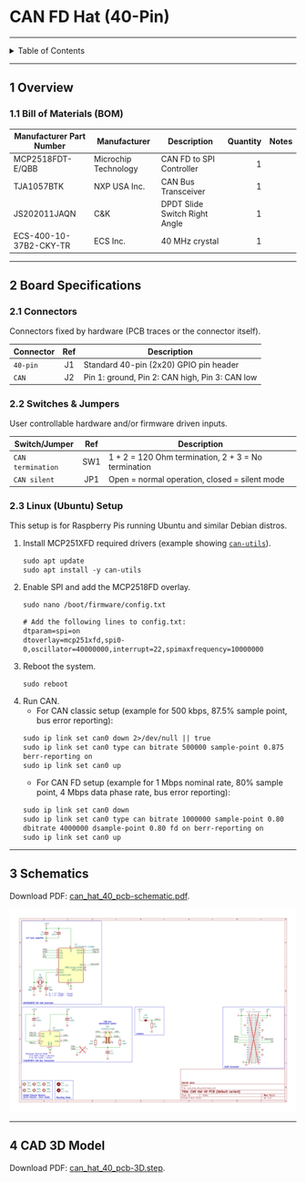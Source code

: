 # CAN FD Hat (40-Pin)

---

<details markdown="1">
  <summary>Table of Contents</summary>

<!-- TOC -->
* [CAN FD Hat (40-Pin)](#can-fd-hat-40-pin)
  * [1 Overview](#1-overview)
    * [1.1 Bill of Materials (BOM)](#11-bill-of-materials-bom)
  * [2 Board Specifications](#2-board-specifications)
    * [2.1 Connectors](#21-connectors)
    * [2.2 Switches & Jumpers](#22-switches--jumpers)
    * [2.3 Linux (Ubuntu) Setup](#23-linux-ubuntu-setup)
  * [3 Schematics](#3-schematics)
  * [4 CAD 3D Model](#4-cad-3d-model)
<!-- TOC -->

</details>

---

## 1 Overview

### 1.1 Bill of Materials (BOM)

| Manufacturer Part Number | Manufacturer         | Description                   | Quantity | Notes |
|--------------------------|----------------------|-------------------------------|---------:|-------|
| MCP2518FDT-E/QBB         | Microchip Technology | CAN FD to SPI Controller      |        1 |       |
| TJA1057BTK               | NXP USA Inc.         | CAN Bus Transceiver           |        1 |       |
| JS202011JAQN             | C&K                  | DPDT Slide Switch Right Angle |        1 |       |
| ECS-400-10-37B2-CKY-TR   | ECS Inc.             | 40 MHz crystal                |        1 |       |

---

## 2 Board Specifications

### 2.1 Connectors

Connectors fixed by hardware (PCB traces or the connector itself).

| Connector | Ref | Description                                    |
|-----------|:---:|------------------------------------------------|
| `40-pin`  | J1  | Standard 40-pin (2x20) GPIO pin header         |
| `CAN`     | J2  | Pin 1: ground, Pin 2: CAN high, Pin 3: CAN low |

### 2.2 Switches & Jumpers

User controllable hardware and/or firmware driven inputs.

| Switch/Jumper     | Ref | Description                                         |
|-------------------|:---:|-----------------------------------------------------|
| `CAN termination` | SW1 | 1 + 2 = 120 Ohm termination, 2 + 3 = No termination |
| `CAN silent`      | JP1 | Open = normal operation, closed = silent mode       |

### 2.3 Linux (Ubuntu) Setup

This setup is for Raspberry Pis running Ubuntu and similar Debian distros.

1. Install MCP251XFD required drivers (example showing [
   `can-utils`](https://github.com/linux-can/can-utils)).
   ```shell
   sudo apt update
   sudo apt install -y can-utils
   ```
2. Enable SPI and add the MCP2518FD overlay.
   ```shell
   sudo nano /boot/firmware/config.txt
   ```
   ```shell
   # Add the following lines to config.txt:
   dtparam=spi=on
   dtoverlay=mcp251xfd,spi0-0,oscillator=40000000,interrupt=22,spimaxfrequency=10000000
   ```
3. Reboot the system.
   ```shell
   sudo reboot
   ```
4. Run CAN.
    - For CAN classic setup (example for 500 kbps, 87.5% sample point, bus error
      reporting):
   ```shell
   sudo ip link set can0 down 2>/dev/null || true
   sudo ip link set can0 type can bitrate 500000 sample-point 0.875 berr-reporting on
   sudo ip link set can0 up
   ```
    - For CAN FD setup (example for 1 Mbps nominal rate, 80% sample point, 4
      Mbps data phase rate, bus error reporting):
   ```shell
   sudo ip link set can0 down
   sudo ip link set can0 type can bitrate 1000000 sample-point 0.80 dbitrate 4000000 dsample-point 0.80 fd on berr-reporting on
   sudo ip link set can0 up
   ```

---

## 3 Schematics

Download PDF: [can_hat_40_pcb-schematic.pdf](docs/can_hat_40_pcb-schematic.pdf).

![can_hat_40_pcb-schematic-1.png](docs/can_hat_40_pcb-schematic/can_hat_40_pcb-schematic-1.png)

---

## 4 CAD 3D Model

Download PDF: [can_hat_40_pcb-3D.step](docs/can_hat_40_pcb-3D.step).

